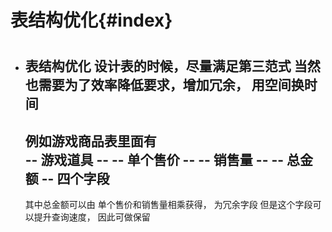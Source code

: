 # 表结构优化{#index}
# 

- 表结构优化
设计表的时候，尽量满足第三范式
    当然也需要为了效率降低要求，增加冗余，
    用空间换时间
    -----------
    例如游戏商品表里面有     
      -- 游戏道具 -- 
      -- 单个售价 --
      -- 销售量 -- 
      -- 总金额 --
    四个字段
    -----------
    其中总金额可以由
    单个售价和销售量相乘获得，
    为冗余字段
    但是这个字段可以提升查询速度，
    因此可做保留
